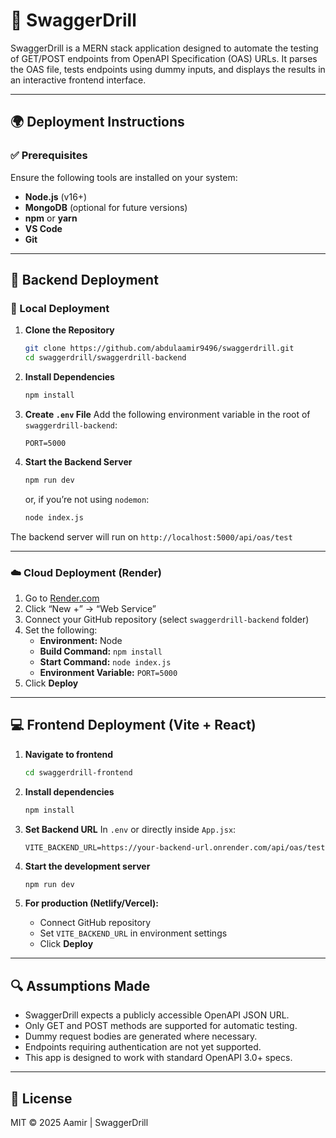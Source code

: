 
# 🚀 SwaggerDrill

SwaggerDrill is a MERN stack application designed to automate the testing of GET/POST endpoints from OpenAPI Specification (OAS) URLs. It parses the OAS file, tests endpoints using dummy inputs, and displays the results in an interactive frontend interface.

---

## 🌍 Deployment Instructions

### ✅ Prerequisites

Ensure the following tools are installed on your system:

- **Node.js** (v16+)
- **MongoDB** (optional for future versions)
- **npm** or **yarn**
- **VS Code**
- **Git**

---

## 📁 Backend Deployment

### 🔧 Local Deployment

1. **Clone the Repository**
   ```bash
   git clone https://github.com/abdulaamir9496/swaggerdrill.git
   cd swaggerdrill/swaggerdrill-backend
   ```

2. **Install Dependencies**
   ```bash
   npm install
   ```

3. **Create `.env` File**
   Add the following environment variable in the root of `swaggerdrill-backend`:
   ```env
   PORT=5000
   ```

4. **Start the Backend Server**
   ```bash
   npm run dev
   ```
   or, if you’re not using `nodemon`:
   ```bash
   node index.js
   ```

The backend server will run on `http://localhost:5000/api/oas/test`

---

### ☁️ Cloud Deployment (Render)

1. Go to [Render.com](https://render.com/)
2. Click “New +” → “Web Service”
3. Connect your GitHub repository (select `swaggerdrill-backend` folder)
4. Set the following:
   - **Environment:** Node
   - **Build Command:** `npm install`
   - **Start Command:** `node index.js`
   - **Environment Variable:** `PORT=5000`
5. Click **Deploy**

---

## 💻 Frontend Deployment (Vite + React)

1. **Navigate to frontend**
   ```bash
   cd swaggerdrill-frontend
   ```

2. **Install dependencies**
   ```bash
   npm install
   ```

3. **Set Backend URL**
   In `.env` or directly inside `App.jsx`:
   ```env
   VITE_BACKEND_URL=https://your-backend-url.onrender.com/api/oas/test
   ```

4. **Start the development server**
   ```bash
   npm run dev
   ```

5. **For production (Netlify/Vercel):**
   - Connect GitHub repository
   - Set `VITE_BACKEND_URL` in environment settings
   - Click **Deploy**

---

## 🔍 Assumptions Made

- SwaggerDrill expects a publicly accessible OpenAPI JSON URL.
- Only GET and POST methods are supported for automatic testing.
- Dummy request bodies are generated where necessary.
- Endpoints requiring authentication are not yet supported.
- This app is designed to work with standard OpenAPI 3.0+ specs.

---

## 📘 License

MIT © 2025 Aamir | SwaggerDrill
